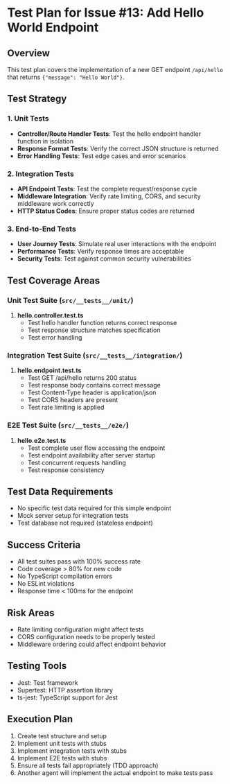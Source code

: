 # Test Plan for Issue #13: Add Hello World Endpoint

## Overview
This test plan covers the implementation of a new GET endpoint `/api/hello` that returns `{"message": "Hello World"}`.

## Test Strategy

### 1. Unit Tests
- **Controller/Route Handler Tests**: Test the hello endpoint handler function in isolation
- **Response Format Tests**: Verify the correct JSON structure is returned
- **Error Handling Tests**: Test edge cases and error scenarios

### 2. Integration Tests
- **API Endpoint Tests**: Test the complete request/response cycle
- **Middleware Integration**: Verify rate limiting, CORS, and security middleware work correctly
- **HTTP Status Codes**: Ensure proper status codes are returned

### 3. End-to-End Tests
- **User Journey Tests**: Simulate real user interactions with the endpoint
- **Performance Tests**: Verify response times are acceptable
- **Security Tests**: Test against common security vulnerabilities

## Test Coverage Areas

### Unit Test Suite (`src/__tests__/unit/`)
1. **hello.controller.test.ts**
   - Test hello handler function returns correct response
   - Test response structure matches specification
   - Test error handling

### Integration Test Suite (`src/__tests__/integration/`)
1. **hello.endpoint.test.ts**
   - Test GET /api/hello returns 200 status
   - Test response body contains correct message
   - Test Content-Type header is application/json
   - Test CORS headers are present
   - Test rate limiting is applied

### E2E Test Suite (`src/__tests__/e2e/`)
1. **hello.e2e.test.ts**
   - Test complete user flow accessing the endpoint
   - Test endpoint availability after server startup
   - Test concurrent requests handling
   - Test response consistency

## Test Data Requirements
- No specific test data required for this simple endpoint
- Mock server setup for integration tests
- Test database not required (stateless endpoint)

## Success Criteria
- All test suites pass with 100% success rate
- Code coverage > 80% for new code
- No TypeScript compilation errors
- No ESLint violations
- Response time < 100ms for the endpoint

## Risk Areas
- Rate limiting configuration might affect tests
- CORS configuration needs to be properly tested
- Middleware ordering could affect endpoint behavior

## Testing Tools
- Jest: Test framework
- Supertest: HTTP assertion library
- ts-jest: TypeScript support for Jest

## Execution Plan
1. Create test structure and setup
2. Implement unit tests with stubs
3. Implement integration tests with stubs
4. Implement E2E tests with stubs
5. Ensure all tests fail appropriately (TDD approach)
6. Another agent will implement the actual endpoint to make tests pass